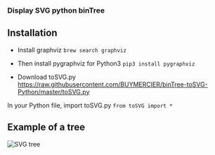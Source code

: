 ### Display SVG python binTree

## Installation
- Install graphviz
`brew search graphviz`

- Then install pygraphviz for Python3
`pip3 install pygraphviz`

- Download toSVG.py
https://raw.githubusercontent.com/BUYMERCIER/binTree-toSVG-Python/master/toSVG.py

In your Python file, import toSVG.py
`from toSVG import *`
## Example of a tree

![SVG tree](https://image.noelshack.com/fichiers/2017/18/1493671367-screen-shot-2017-05-01-at-22-42-29.png)

